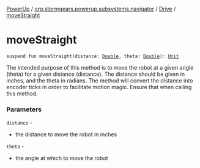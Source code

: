 [PowerUp](../../index.md) / [org.stormgears.powerup.subsystems.navigator](../index.md) / [Drive](index.md) / [moveStraight](./move-straight.md)

# moveStraight

`suspend fun moveStraight(distance: `[`Double`](https://kotlinlang.org/api/latest/jvm/stdlib/kotlin/-double/index.html)`, theta: `[`Double`](https://kotlinlang.org/api/latest/jvm/stdlib/kotlin/-double/index.html)`): `[`Unit`](https://kotlinlang.org/api/latest/jvm/stdlib/kotlin/-unit/index.html)

The intended purpose of this method is to move the robot at a given
angle (theta) for a given distance (distance). The distance should be
given in inches, and the theta in radians. The method will convert the
distance into encoder ticks in order to facilitate motion magic. Ensure
that when calling this method.

### Parameters

`distance` -
* the distance to move the robot in inches

`theta` -
* the angle at which to move the robot

